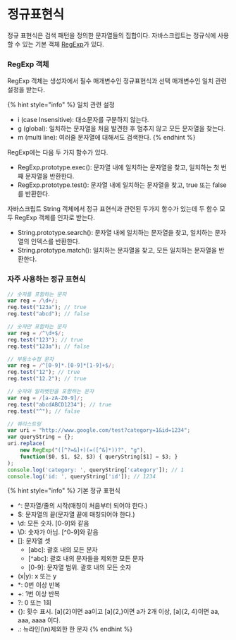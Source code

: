 # 정규표현식

정규 표현식은 검색 패턴을 정의한 문자열들의 집합이다. 자바스크립트는 정규식에 사용할 수 있는 기본 객체 [RegExp](https://developer.mozilla.org/ko/docs/Web/JavaScript/Reference/Global_Objects/RegExp)가 있다.

### RegExp 객체

RegExp 객체는 생성자에서 필수 매개변수인 정규표현식과 선택 매개변수인 일치 관련 설정을 받는다.

{% hint style="info" %}
일치 관련 설정

* i \(case Insensitive\): 대소문자를 구분하지 않는다.
* g \(global\): 일치하는 문자열을 처음 발견한 후 멈추지 않고 모든 문자열을 찾는다.
* m \(multi line\): 여러줄 문자열에 대해서도 검색한다.
{% endhint %}

RegExp에는 다음 두 가지 함수가 있다.

* RegExp.prototype.exec\(\): 문자열 내에 일치하는 문자열을 찾고, 일치하는 첫 번째 문자열을 반환한다.
* RegExp.prototype.test\(\): 문자열 내에 일치하는 문자열을 찾고, true 또는 false를 반환한다.

자바스크립트 String 객체에서 정규 표현식과 관련된 두가지 함수가 있는데 두 함수 모두 RegExp 객체를 인자로 받는다.

* String.prototype.search\(\): 문자열 내에 일치하는 문자열을 찾고, 일치하는 문자열의 인덱스를 반환한다.
* String.prototype.match\(\): 일치하는 문자열을 찾고, 모든 일치하는 문자열을 반환한다.

### 자주 사용하는 정규 표현식

```javascript
// 숫자를 포함하는 문자
var reg = /\d+/;
reg.test("123a"); // true
reg.test("abcd"); // false

// 숫자만 포함하는 문자
var reg = /^\d+$/;
reg.test("123"); // true
reg.test("123a"); // false

// 부동소수점 문자
var reg = /^[0-9]*.[0-9]*[1-9]+$/;
reg.test("12"); // true
reg.test("12.2"); // true

// 숫자와 알파벳만을 포함하는 문자 
var reg = /[a-zA-Z0-9]/;
reg.test("abcdABCD1234"); // true
reg.test("^"); // false

// 쿼리스트링
var uri = "http://www.google.com/test?category=1&id=1234";
var queryString = {};
uri.replace(
    new RegExp("([^?=&]+)(=([^&]*))?", "g"),
    function($0, $1, $2, $3) { queryString[$1] = $3; }
);
console.log('category: ', queryString['category']); // 1
console.log('id: ', queryString['id']); // 1234
```

{% hint style="info" %}
기본 정규 표현식

* ^: 문자열/줄의 시작\(매칭이 처음부터 되어야 한다.\) 
* $: 문자열의 끝\(문자열 끝에 매칭되어야 한다.\) 
* \d: 모든 숫자. \[0-9\]와 같음
* \D: 숫자가 아님. \[^0-9\]와 같음
* \[\]: 문자열 셋
  * \[abc\]: 괄호 내의 모든 문자
  * \[^abc\]: 괄호 내의 문자들을 제외한 모든 문자
  * \[0-9\]: 문자열 범위. 괄호 내의 모든 숫자
* \(x\|y\): x 또는 y
* \*: 0번 이상 반복
* +: 1번 이상 반복
* ?: 0 또는 1회
* {}: 횟수 표시. \[a\]{2}이면 aa이고 \[a\]{2,}이면 a가 2개 이상, \[a\]{2, 4}이면 aa, aaa, aaaa 이다.
* .: 뉴라인\(\n\)제외한 한 문자
{% endhint %}

